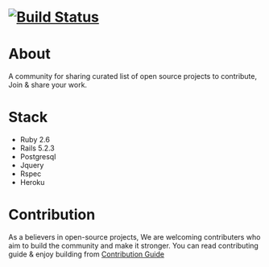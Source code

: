 # [![Build Status](https://travis-ci.org/karazlab/swyya.svg?branch=master)](https://travis-ci.org/karazlab/swyya)

# About
A community for sharing curated list of open source projects to contribute, Join & share your work.

# Stack
  * Ruby 2.6
  * Rails 5.2.3
  * Postgresql
  * Jquery
  * Rspec
  * Heroku

# Contribution
As a believers in open-source projects, We are welcoming contributers who aim to build the community and make it stronger.
You can read contributing guide & enjoy building from [Contribution Guide](/contributing.md)